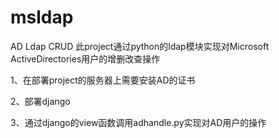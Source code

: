 # msldap
AD Ldap CRUD
此project通过python的ldap模块实现对Microsoft ActiveDirectories用户的增删改查操作

1、在部署project的服务器上需要安装AD的证书

2、部署django

3、通过django的view函数调用adhandle.py实现对AD用户的操作
